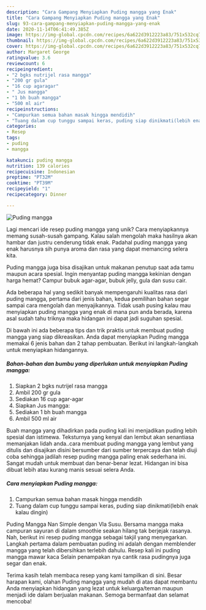 ```yaml
---
description: "Cara Gampang Menyiapkan Puding mangga yang Enak"
title: "Cara Gampang Menyiapkan Puding mangga yang Enak"
slug: 93-cara-gampang-menyiapkan-puding-mangga-yang-enak
date: 2020-11-14T06:41:49.385Z
image: https://img-global.cpcdn.com/recipes/6a622d3912223a83/751x532cq70/puding-mangga-foto-resep-utama.jpg
thumbnail: https://img-global.cpcdn.com/recipes/6a622d3912223a83/751x532cq70/puding-mangga-foto-resep-utama.jpg
cover: https://img-global.cpcdn.com/recipes/6a622d3912223a83/751x532cq70/puding-mangga-foto-resep-utama.jpg
author: Margaret George
ratingvalue: 3.6
reviewcount: 6
recipeingredient:
- "2 bgks nutrijel rasa mangga"
- "200 gr gula"
- "16 cup agaragar"
- " Jus mangga"
- "1 bh buah mangga"
- "500 ml air"
recipeinstructions:
- "Campurkan semua bahan masak hingga mendidih"
- "Tuang dalam cup tunggu sampai keras, puding siap dinikmati(lebih enak kalau dingin)"
categories:
- Resep
tags:
- puding
- mangga

katakunci: puding mangga 
nutrition: 139 calories
recipecuisine: Indonesian
preptime: "PT32M"
cooktime: "PT39M"
recipeyield: "1"
recipecategory: Dinner

---
```



![Puding mangga](https://img-global.cpcdn.com/recipes/6a622d3912223a83/751x532cq70/puding-mangga-foto-resep-utama.jpg)

Lagi mencari ide resep puding mangga yang unik? Cara menyiapkannya memang susah-susah gampang. Kalau salah mengolah maka hasilnya akan hambar dan justru cenderung tidak enak. Padahal puding mangga yang enak harusnya sih punya aroma dan rasa yang dapat memancing selera kita.

Puding mangga juga bisa disajikan untuk makanan penutup saat ada tamu maupun acara spesial. Ingin menyantap puding mangga kekinian dengan harga hemat? Campur bubuk agar-agar, bubuk jelly, gula dan susu cair.

Ada beberapa hal yang sedikit banyak mempengaruhi kualitas rasa dari puding mangga, pertama dari jenis bahan, kedua pemilihan bahan segar sampai cara mengolah dan menyajikannya. Tidak usah pusing kalau mau menyiapkan puding mangga yang enak di mana pun anda berada, karena asal sudah tahu triknya maka hidangan ini dapat jadi suguhan spesial.


Di bawah ini ada beberapa tips dan trik praktis untuk membuat puding mangga yang siap dikreasikan. Anda dapat menyiapkan Puding mangga memakai 6 jenis bahan dan 2 tahap pembuatan. Berikut ini langkah-langkah untuk menyiapkan hidangannya.

<!--inarticleads1-->

##### Bahan-bahan dan bumbu yang diperlukan untuk menyiapkan Puding mangga:

1. Siapkan 2 bgks nutrijel rasa mangga
1. Ambil 200 gr gula
1. Sediakan 16 cup agar-agar
1. Siapkan  Jus mangga:
1. Sediakan 1 bh buah mangga
1. Ambil 500 ml air


Buah mangga yang dihadirkan pada puding kali ini menjadikan puding lebih spesial dan istimewa. Teksturnya yang kenyal dan lembut akan senantiasa memanjakan lidah anda..cara membuat puding mangga yang lembut yang ditulis dan disajikan disini bersumber dari sumber terpercaya dan telah diuji coba sehingga jadilah resep puding mangga paling enak sederhana ini. Sangat mudah untuk membuat dan benar-benar lezat. Hidangan ini bisa dibuat lebih atau kurang manis sesuai selera Anda. 

<!--inarticleads2-->

##### Cara menyiapkan Puding mangga:

1. Campurkan semua bahan masak hingga mendidih
1. Tuang dalam cup tunggu sampai keras, puding siap dinikmati(lebih enak kalau dingin)


Puding Mangga Nan Simple dengan Vla Susu. Bersama mangga maka campuran sayuran di dalam smoothie seakan hilang tak berjejak rasanya. Nah, berikut ini resep puding mangga sebagai takjil yang menyegarkan. Langkah pertama dalam pembuatan puding ini adalah dengan memblender mangga yang telah dibersihkan terlebih dahulu. Resep kali ini puding mangga mawar kaca Selain penampakan nya cantik rasa pudingnya juga segar dan enak. 

Terima kasih telah membaca resep yang kami tampilkan di sini. Besar harapan kami, olahan Puding mangga yang mudah di atas dapat membantu Anda menyiapkan hidangan yang lezat untuk keluarga/teman maupun menjadi ide dalam berjualan makanan. Semoga bermanfaat dan selamat mencoba!
